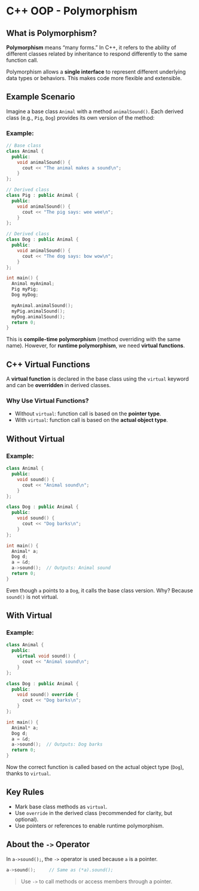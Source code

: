 # C++ OOP - Polymorphism

## What is Polymorphism?

**Polymorphism** means “many forms.” In C++, it refers to the ability of different classes related by inheritance to respond differently to the same function call.

Polymorphism allows a **single interface** to represent different underlying data types or behaviors. This makes code more flexible and extensible.

## Example Scenario

Imagine a base class `Animal` with a method `animalSound()`. Each derived class (e.g., `Pig`, `Dog`) provides its own version of the method:

### Example:

```cpp
// Base class
class Animal {
  public:
    void animalSound() {
      cout << "The animal makes a sound\n";
    }
};

// Derived class
class Pig : public Animal {
  public:
    void animalSound() {
      cout << "The pig says: wee wee\n";
    }
};

// Derived class
class Dog : public Animal {
  public:
    void animalSound() {
      cout << "The dog says: bow wow\n";
    }
};

int main() {
  Animal myAnimal;
  Pig myPig;
  Dog myDog;

  myAnimal.animalSound();
  myPig.animalSound();
  myDog.animalSound();
  return 0;
}
```

This is **compile-time polymorphism** (method overriding with the same name).
However, for **runtime polymorphism**, we need **virtual functions**.

## C++ Virtual Functions

A **virtual function** is declared in the base class using the `virtual` keyword and can be **overridden** in derived classes.

### Why Use Virtual Functions?

- Without `virtual`: function call is based on the **pointer type**.
- With `virtual`: function call is based on the **actual object type**.

## Without Virtual

### Example:

```cpp
class Animal {
  public:
    void sound() {
      cout << "Animal sound\n";
    }
};

class Dog : public Animal {
  public:
    void sound() {
      cout << "Dog barks\n";
    }
};

int main() {
  Animal* a;
  Dog d;
  a = &d;
  a->sound();  // Outputs: Animal sound
  return 0;
}
```

Even though `a` points to a `Dog`, it calls the base class version. Why? Because `sound()` is not virtual.

## With Virtual

### Example:

```cpp
class Animal {
  public:
    virtual void sound() {
      cout << "Animal sound\n";
    }
};

class Dog : public Animal {
  public:
    void sound() override {
      cout << "Dog barks\n";
    }
};

int main() {
  Animal* a;
  Dog d;
  a = &d;
  a->sound();  // Outputs: Dog barks
  return 0;
}
```

Now the correct function is called based on the actual object type (`Dog`), thanks to `virtual`.

## Key Rules

- Mark base class methods as `virtual`.
- Use `override` in the derived class (recommended for clarity, but optional).
- Use pointers or references to enable runtime polymorphism.

## About the `->` Operator

In `a->sound();`, the `->` operator is used because `a` is a pointer.

```cpp
a->sound();     // Same as (*a).sound();
```

> Use `->` to call methods or access members through a pointer.
